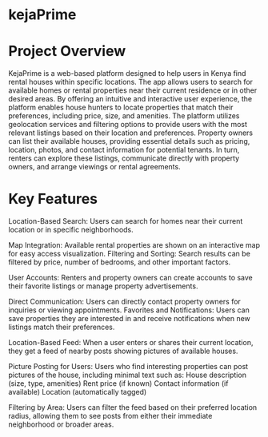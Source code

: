 # kejaPrime

# Project Overview

KejaPrime is a web-based platform designed to help users in Kenya find rental houses within specific locations. The app allows users to search for available homes or rental properties near their current residence or in other desired areas. By offering an intuitive and interactive user experience, the platform enables house hunters to locate properties that match their preferences, including price, size, and amenities.
The platform utilizes geolocation services and filtering options to provide users with the most relevant listings based on their location and preferences. Property owners can list their available houses, providing essential details such as pricing, location, photos, and contact information for potential tenants. In turn, renters can explore these listings, communicate directly with property owners, and arrange viewings or rental agreements.
# Key Features
Location-Based Search: Users can search for homes near their current location or in specific neighborhoods.

Map Integration: Available rental properties are shown on an interactive map for easy access visualization.
Filtering and Sorting: Search results can be filtered by price, number of bedrooms, and other important factors.

User Accounts: Renters and property owners can create accounts to save their favorite listings or manage property advertisements.

Direct Communication: Users can directly contact property owners for inquiries or viewing appointments.
Favorites and Notifications: Users can save properties they are interested in and receive notifications when new listings match their preferences.

Location-Based Feed: When a user enters or shares their current location, they get a feed of nearby posts showing pictures of available houses.

Picture Posting for Users: Users who find interesting properties can post pictures of the house, including minimal text such as:
House description (size, type, amenities)
Rent price (if known)
Contact information (if available)
Location (automatically tagged)

Filtering by Area: Users can filter the feed based on their preferred location radius, allowing them to see posts from either their immediate neighborhood or broader areas.

